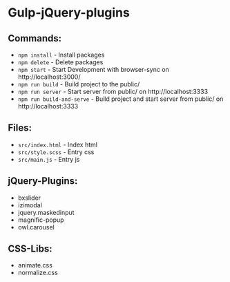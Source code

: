 # Gulp-jQuery-plugins

## Commands:
* `npm install` - Install packages
* `npm delete` - Delete packages
* `npm start` - Start Development with browser-sync on http://localhost:3000/
* `npm run build` - Build project to the public/
* `npm run server` - Start server from public/ on http://localhost:3333
* `npm run build-and-serve` - Build project and start server from public/ on http://localhost:3333

## Files:
* `src/index.html` - Index html
* `src/style.scss` - Entry css
* `src/main.js` - Entry js

## jQuery-Plugins:
* bxslider
* izimodal
* jquery.maskedinput
* magnific-popup
* owl.carousel

## CSS-Libs:
* animate.css
* normalize.css
